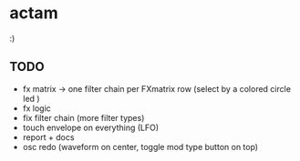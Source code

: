 # actam
:)
## TODO

- fx matrix -> one filter chain per FXmatrix row (select by a colored circle led )
- fx logic 
- fix filter chain (more filter types)
- touch envelope on everything (LFO)
- report + docs 
- osc redo (waveform on center, toggle mod type button on top)
